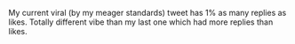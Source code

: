 My current viral (by my meager standards) tweet has 1% as many replies as likes. Totally different vibe than my last one which had more replies than likes.

